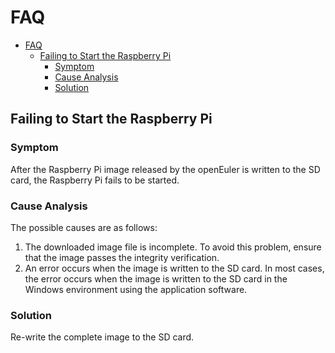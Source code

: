 # FAQ

<!-- TOC -->
- [FAQ](#faq)
  - [Failing to Start the Raspberry Pi](#树莓派启动失败)
    - [Symptom](#问题现象)
    - [Cause Analysis](#原因分析)
    - [Solution](#解决方法)

<!-- /TOC -->
## Failing to Start the Raspberry Pi

### Symptom

After the Raspberry Pi image released by the openEuler is written to the SD card, the Raspberry Pi fails to be started.

### Cause Analysis

The possible causes are as follows:

1. The downloaded image file is incomplete. To avoid this problem, ensure that the image passes the integrity verification.
2. An error occurs when the image is written to the SD card. In most cases, the error occurs when the image is written to the SD card in the Windows environment using the application software.

### Solution

Re-write the complete image to the SD card.